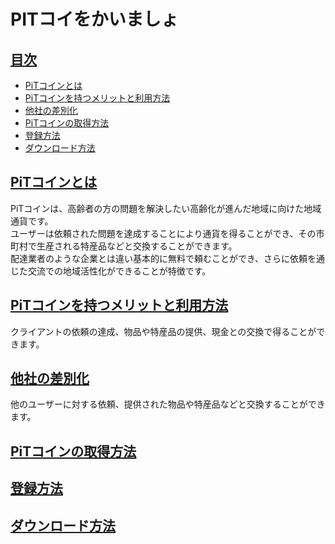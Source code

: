 # PITコイをかいましょ
## <a href="#index">目次</a>
* [PiTコインとは](#anchor1)
* [PiTコインを持つメリットと利用方法](#anchor2)
* [他社の差別化](#anchor3)
* [PiTコインの取得方法](#anchor4)
* [登録方法](#anchor5)
* [ダウンロード方法](#anchor6)


<a id="#anchor1"></a>
## <a href="#anchor1">PiTコインとは</a> 
PiTコインは、高齢者の方の問題を解決したい高齢化が進んだ地域に向けた地域通貨です。<br>
ユーザーは依頼された問題を達成することにより通貨を得ることができ、その市町村で生産される特産品などと交換することができます。<br>
配達業者のような企業とは違い基本的に無料で頼むことができ、さらに依頼を通じた交流での地域活性化ができることが特徴です。

<a id="anchor2"></a>
## <a href="#anchor1">PiTコインを持つメリットと利用方法</a>  
クライアントの依頼の達成、物品や特産品の提供、現金との交換で得ることができます。

<a id="anchor3"></a>
## <a href="#anchor2">他社の差別化</a>
他のユーザーに対する依頼、提供された物品や特産品などと交換することができます。

<a id="anchor4"></a>
## <a href="#anchor2">PiTコインの取得方法</a>

<a id="anchor6"></a>
## <a href="#anchor2">登録方法</a>

<a id="anchor5"></a>
## <a href="#anchor2">ダウンロード方法</a>

